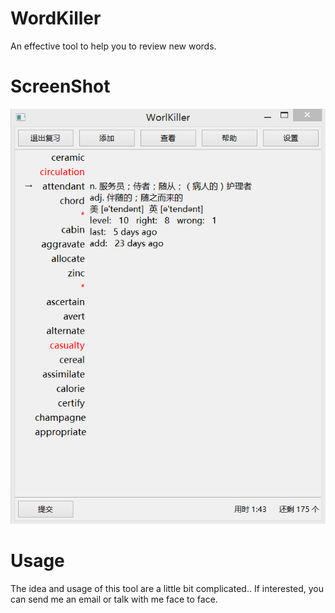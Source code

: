 # WordKiller
An effective tool to help you to review new words.

# ScreenShot
<img src="https://github.com/merrymercy/WordKiller/raw/master/screenshot.png?">

# Usage
The idea and usage of this tool are a little bit complicated..
If interested, you can send me an email or talk with me face to face.
